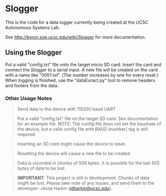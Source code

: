 # Slogger #

This is the code for a data logger currently being created at the UCSC Autonomous Systems Lab.

See http://byron.soe.ucsc.edu/wiki/Slogger for more documentation.

## Using the Slogger ##
Put a valid "config.txt" file onto the target micro SD card. Insert the card and connect the Slogger to a serial input. A new file will be created on the card with a name like "0001.txt". (The number increases by one for every reset.) When logging is finished, use the "dataExract.py" tool to remove headers and footers from the data.

### Other Usage Notes ###
> Send data to the device with 115200 baud UART

> Put a valid "config.txt" file on the target SD card. See documentation for an example file. NOTE: The config file does not set the baudrate of the device, but a valid config file with BAUD [number] tag is still required.

> Inserting an SD card might cause the device to reset.

> Resetting the device will cause a new file to be created

> Data is recorded in chunks of 506 bytes. It is possible for the last 505 bytes of data to be lost.

> __IMPORTANT:__ This project is still in development. Chunks of data might be lost. Please take note of any issues, and send them to the developer: Jesse Harkin (jdharkin@ucsc.edu).
